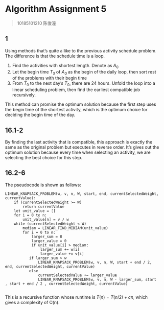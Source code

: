 # Algorithm Assignment 5

> 10185101210 陈俊潼

## 1

Using methods that’s quite a like to the previous activity schedule problem. The difference is that the schedule time is a loop.

1. Find the activities with shortest length. Denote as $A_0$
2. Let the begin time $T_0$ of $A_0$ as the begin of the daily loop, then sort rest of the problems with their begin time
3. From $T_0$ to the next day’s $T_0$, there are 24 hours. Unfold the loop into a linear scheduling problem, then find the earliest compatible job recursively.

This method can promise the optimum solution because the first step uses the begin time of the shortest activity, which is the optimum choice for deciding the begin time of the day.

## 16.1-2

By finding the last activity that is compatible, this approach is exactly the same as the original problem but executes in reverse order. It’s gives out the optimum solution because every time when selecting an activity, we are selecting the best choice for this step.

## 16.2-6

The pseudocode is shown as follows:

```pseudocode
LINEAR_KNAPSACK_PROBLEM(w, v, n, W, start, end, currentSelectedWeight, currentValue):
	if (currentSelectedWeight >= W)
		return currentValue
	let unit_value = []
	for i = 0 to n:
		unit_value[n] = v / w
	while (currentSelectedWeight < W)
		mediam = LINEAR_FIND_MIDIAM(unit_value)
		for i = 0 to n:
			larger_sum = 0
			larger_value = 0
			if unit_value[i] > mediam:
				larger_sum += w[i]
				larger_value += v[i]
           if larger_sum > w
               LINEAR_KNAPSACK_PROBLEM(w, v, n, W, start + end / 2, end, currentSelectedWeight, currentValue)
           else
               currentSelectedValue += larger_value
               LINEAR_KNAPSACK_PROBLEM(w, v, n, W - larger_sum, start , start + end / 2 , currentSelectedWeight, currentValue)
				
```

This is a recursive function whose runtime is $T(n) = T(n/2) + cn$, which gives a complexity of O(n).



